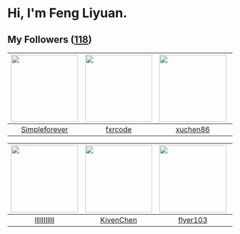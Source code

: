 # Hi, I'm Feng Liyuan.

## My Followers ([118](https://github.com/SunRunAway?tab=followers))

| <img src="https://avatars.githubusercontent.com/u/26863652?v=4" width="150" height="150" /> | <img src="https://avatars.githubusercontent.com/u/13307594?v=4" width="150" height="150" /> | <img src="https://avatars.githubusercontent.com/u/39176987?v=4" width="150" height="150" /> | <img src="https://avatars.githubusercontent.com/u/5827851?v=4" width="150" height="150" /> |
| :-----------------------------------------------------------------------------------------: | :-----------------------------------------------------------------------------------------: | :-----------------------------------------------------------------------------------------: | :----------------------------------------------------------------------------------------: |
|                      [Simpleforever](https://github.com/Simpleforever)                      |                            [fxrcode](https://github.com/fxrcode)                            |                           [xuchen86](https://github.com/xuchen86)                           |                          [sarahsumm](https://github.com/sarahsumm)                         |

| <img src="https://avatars.githubusercontent.com/u/16208288?v=4" width="150" height="150" /> | <img src="https://avatars.githubusercontent.com/u/34561254?v=4" width="150" height="150" /> | <img src="https://avatars.githubusercontent.com/u/829039?v=4" width="150" height="150" /> | <img src="https://avatars.githubusercontent.com/u/35111?v=4" width="150" height="150" /> |
| :-----------------------------------------------------------------------------------------: | :-----------------------------------------------------------------------------------------: | :---------------------------------------------------------------------------------------: | :--------------------------------------------------------------------------------------: |
|                        [llllIIIllll](https://github.com/llllIIIllll)                        |                          [KivenChen](https://github.com/KivenChen)                          |                          [flyer103](https://github.com/flyer103)                          |                            [why404](https://github.com/why404)                           |